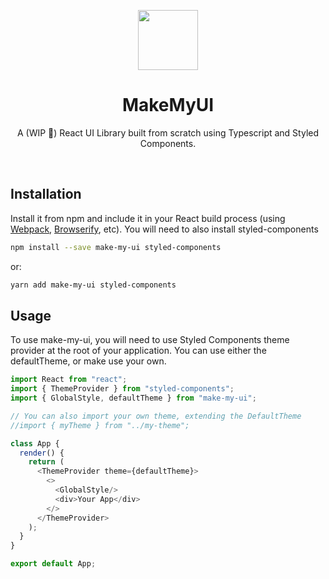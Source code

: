 <p align="center">
<img src="https://raw.githubusercontent.com/kyrim/make-my-ui/master/logo-96.png" alt="" width=96 height=96>
<h1 align="center">MakeMyUI</h1>
<p align="center">
  A (WIP 🚧) React UI Library built from scratch using Typescript and Styled Components.
</p>
<br>

## Installation

Install it from npm and include it in your React build process (using [Webpack](http://webpack.github.io/), [Browserify](http://browserify.org/), etc). You will need to also install styled-components

```bash
npm install --save make-my-ui styled-components
```
or:
```bash
yarn add make-my-ui styled-components
```

## Usage
To use make-my-ui, you will need to use Styled Components theme provider at the root of your application. You can use either the defaultTheme, or make use your own.

```typescript
import React from "react";
import { ThemeProvider } from "styled-components";
import { GlobalStyle, defaultTheme } from "make-my-ui";

// You can also import your own theme, extending the DefaultTheme
//import { myTheme } from "../my-theme";

class App {
  render() {
    return (
      <ThemeProvider theme={defaultTheme}>
        <>
          <GlobalStyle/>
          <div>Your App</div>
        </>
      </ThemeProvider>
    );
  }
}

export default App;

```
